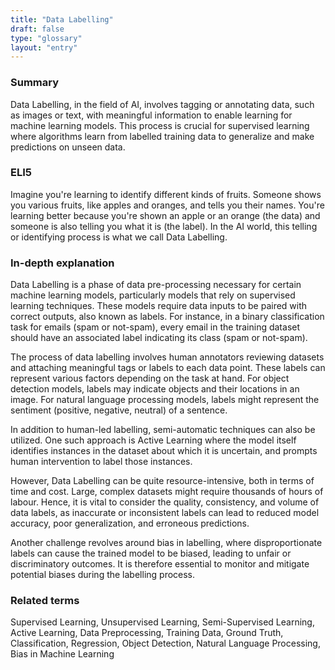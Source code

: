 ```yaml
---
title: "Data Labelling"
draft: false
type: "glossary"
layout: "entry"
---
```


### Summary
Data Labelling, in the field of AI, involves tagging or annotating data, such as images or text, with meaningful information to enable learning for machine learning models. This process is crucial for supervised learning where algorithms learn from labelled training data to generalize and make predictions on unseen data.

### ELI5
Imagine you're learning to identify different kinds of fruits. Someone shows you various fruits, like apples and oranges, and tells you their names. You're learning better because you're shown an apple or an orange (the data) and someone is also telling you what it is (the label). In the AI world, this telling or identifying process is what we call Data Labelling.

### In-depth explanation
Data Labelling is a phase of data pre-processing necessary for certain machine learning models, particularly models that rely on supervised learning techniques. These models require data inputs to be paired with correct outputs, also known as labels. For instance, in a binary classification task for emails (spam or not-spam), every email in the training dataset should have an associated label indicating its class (spam or not-spam).

The process of data labelling involves human annotators reviewing datasets and attaching meaningful tags or labels to each data point. These labels can represent various factors depending on the task at hand. For object detection models, labels may indicate objects and their locations in an image. For natural language processing models, labels might represent the sentiment (positive, negative, neutral) of a sentence.

In addition to human-led labelling, semi-automatic techniques can also be utilized. One such approach is Active Learning where the model itself identifies instances in the dataset about which it is uncertain, and prompts human intervention to label those instances. 

However, Data Labelling can be quite resource-intensive, both in terms of time and cost. Large, complex datasets might require thousands of hours of labour. Hence, it is vital to consider the quality, consistency, and volume of data labels, as inaccurate or inconsistent labels can lead to reduced model accuracy, poor generalization, and erroneous predictions. 

Another challenge revolves around bias in labelling, where disproportionate labels can cause the trained model to be biased, leading to unfair or discriminatory outcomes. It is therefore essential to monitor and mitigate potential biases during the labelling process.

### Related terms
Supervised Learning, Unsupervised Learning, Semi-Supervised Learning, Active Learning, Data Preprocessing, Training Data, Ground Truth, Classification, Regression, Object Detection, Natural Language Processing, Bias in Machine Learning
